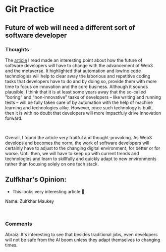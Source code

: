# Git Practice

## Future of web will need a different sort of software developer
### Thoughts

The [article](https://www.zdnet.com/article/the-future-of-the-web-will-need-a-different-sort-of-software-developer/) I read made an interesting point about how the future of software developers will have to change with the advancement of Web3 and the metaverse. It highlighted that automation and low/no code technologies will help to clear away the laborious and repetitive coding tasks that developers have to do and by doing so, provide them with more time to focus on innovation and the core business. Although it sounds plausible, I think that it is at least some years away that the so-called "boring" and "non-innovative" tasks of developers – like writing and running tests – will be fully taken care of by automation with the help of machine learning and technologies alike. However, once such technology is built, then it is with no doubt that developers will more impactfuly drive innovation forward. 

<br/>

Overall, I found the article very fruitful and thought-provoking. As Web3 develops and becomes the norm, the work of software developers will certainly have to adjust to the changing digital environment, for better or for worse. Until then, we will have to keep up with current trends and technologies and learn to skillfully and quickly adapt to new environments rather than focusing solely on one tech stack. 

Zulfkhar's Opinion:
-----------

* This looks very interesting article 🚀

Name: Zulfkhar Maukey

<br/>

### Comments

Abraiz: It's interesting to see that besides traditional jobs, even developers will not be safe from the AI boom unless they adapt themselves to changing times.


    